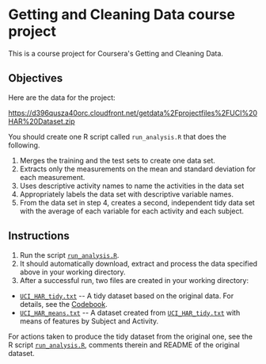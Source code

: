 # Getting and Cleaning Data course project

This is a course project for Coursera's Getting and Cleaning Data.


## Objectives

Here are the data for the project:

https://d396qusza40orc.cloudfront.net/getdata%2Fprojectfiles%2FUCI%20HAR%20Dataset.zip

You should create one R script called `run_analysis.R` that does the following. 

1. Merges the training and the test sets to create one data set.
2. Extracts only the measurements on the mean and standard deviation for each measurement. 
3. Uses descriptive activity names to name the activities in the data set
4. Appropriately labels the data set with descriptive variable names. 
5. From the data set in step 4, creates a second, independent tidy data set with the average of each variable for each activity and each subject.


## Instructions

1. Run the script [`run_analysis.R`](run_analysis.R).
2. It should automatically download, extract and process the data specified above in your working directory.
3. After a successful run, two files are created in your working directory:
  * [`UCI_HAR_tidy.txt`](UCI_HAR_tidy.txt) -- A tidy dataset based on the original data. For details, see the [Codebook](Codebook.md).
  * [`UCI_HAR_means.txt`](UCI_HAR_means.txt) -- A dataset created from [`UCI_HAR_tidy.txt`](UCI_HAR_tidy.txt) with means of features by Subject and Activity.

For actions taken to produce the tidy dataset from the original one, see the R script [`run_analysis.R`](run_analysis.R), comments therein and README of the original dataset.
